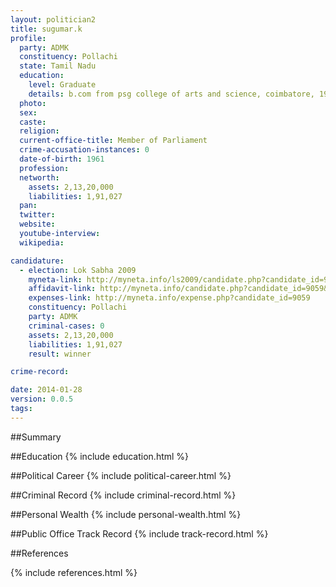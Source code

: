```yaml
---
layout: politician2
title: sugumar.k
profile: 
  party: ADMK
  constituency: Pollachi
  state: Tamil Nadu
  education: 
    level: Graduate
    details: b.com from psg college of arts and science, coimbatore, 1981
  photo: 
  sex: 
  caste: 
  religion: 
  current-office-title: Member of Parliament
  crime-accusation-instances: 0
  date-of-birth: 1961
  profession: 
  networth: 
    assets: 2,13,20,000
    liabilities: 1,91,027
  pan: 
  twitter: 
  website: 
  youtube-interview: 
  wikipedia: 

candidature: 
  - election: Lok Sabha 2009
    myneta-link: http://myneta.info/ls2009/candidate.php?candidate_id=9059
    affidavit-link: http://myneta.info/candidate.php?candidate_id=9059&scan=original
    expenses-link: http://myneta.info/expense.php?candidate_id=9059
    constituency: Pollachi 
    party: ADMK
    criminal-cases: 0
    assets: 2,13,20,000
    liabilities: 1,91,027
    result: winner 

crime-record: 

date: 2014-01-28
version: 0.0.5
tags: 
---
```

##Summary


##Education
{% include education.html %}


##Political Career
{% include political-career.html %}


##Criminal Record
{% include criminal-record.html %}


##Personal Wealth
{% include personal-wealth.html %}


##Public Office Track Record
{% include track-record.html %}


##References


{% include references.html %}